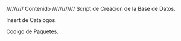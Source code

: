 ///////// Contenido //////////// Script de Creacion de la Base de Datos.

Insert de Catalogos.

Codigo de Paquetes.